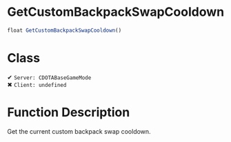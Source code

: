 # GetCustomBackpackSwapCooldown
```js	
float GetCustomBackpackSwapCooldown()
```
# Class
✔ `Server: CDOTABaseGameMode`  
✖ `Client: undefined`  

# Function Description
Get the current custom backpack swap cooldown.
